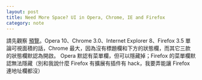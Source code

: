 ```yaml
---
layout: post
title: Need More Space? UI in Opera, Chrome, IE and Firefox
category: note
---
```


<div class=txt>
<p>請先觀察 <a href="{{ site.file }}/ui-in-opera-chrome-ie-and-firefox_large.png">預覽</a>。Opera 10、Chrome 3.0、Internet Explorer 8、Firefox 3.5 單論可視面積的話，Chrome 最大，因為沒有標題欄和下方的狀態欄，而其它三款的狀態欄默認為開啟。 Opera 默認有菜單欄，但可以隱藏掉；Firefox 的菜單欄默認無法隱藏（別和我說什麼 Firefox 有擴展有插件有 hack，我要弄能讓 Firefox 連地址欄都沒）</p>
</div>